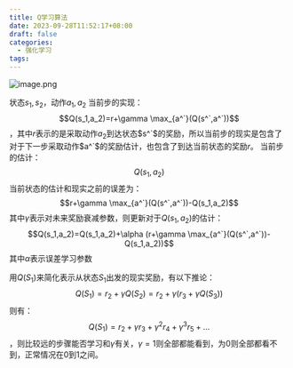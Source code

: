 ```yaml
---
title: Q学习算法
date: 2023-09-28T11:52:17+08:00
draft: false
categories:
  - 强化学习
tags:
---
```

![image.png](https://cdn.statically.io/gh/SivanLaai/image-store-rep@master/note/20230928170535.png)

状态$s_1,s_2$，动作$a_1,a_2$
当前步的实现：$$Q(s_1,a_2)=r+\gamma \max_{a^`}(Q(s^`,a^`))$$，其中$r$表示的是采取动作$a_2$到达状态$s^`$的奖励，所以当前步的现实是包含了对于下一步采取动作$a^`$的奖励估计，也包含了到达当前状态的奖励$r$。
当前步的估计：$$Q(s_1,a_2)$$
当前状态的估计和现实之前的误差为：$$r+\gamma \max_{a^`}(Q(s^`,a^`))-Q(s_1,a_2)$$
其中$\gamma$表示对未来奖励衰减参数，则更新对于$Q(s_1,a_2)$的估计：$$Q(s_1,a_2)=Q(s_1,a_2)+\alpha (r+\gamma \max_{a^`}(Q(s^`,a^`))-Q(s_1,a_2))$$
其中$\alpha$表示误差学习参数

用$Q(S_1)$来简化表示从状态$S_1$出发的现实奖励，有以下推论：$$Q(S_1)=r_2+\gamma Q(S_2)=r_2+\gamma(r_3+\gamma Q(S_3))$$
则有：$$Q(S_1)=r_2+\gamma r_3+\gamma^2 r_4+\gamma^3 r_5+\dots$$，则比较远的步骤能否学习和$\gamma$有关，$\gamma=1$则全部都能看到，为0则全部都看不到，正常情况在0到1之间。